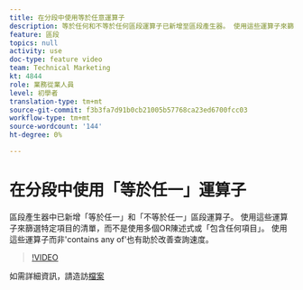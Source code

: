 ```yaml
---
title: 在分段中使用等於任意運算子
description: 等於任何和不等於任何區段運算子已新增至區段產生器。 使用這些運算子來篩選特定項目的清單，而不是使用多個OR陳述式或「包含任一項」。 使用這些運算子而非包含任何運算子也有助於改善查詢速度。
feature: 區段
topics: null
activity: use
doc-type: feature video
team: Technical Marketing
kt: 4844
role: 業務從業人員
level: 初學者
translation-type: tm+mt
source-git-commit: f3b3fa7d91b0cb21005b57768ca23ed6700fcc03
workflow-type: tm+mt
source-wordcount: '144'
ht-degree: 0%

---
```



# 在分段中使用「等於任一」運算子

區段產生器中已新增「等於任一」和「不等於任一」區段運算子。 使用這些運算子來篩選特定項目的清單，而不是使用多個OR陳述式或「包含任何項目」。 使用這些運算子而非&#39;contains any of&#39;也有助於改善查詢速度。

>[!VIDEO](https://video.tv.adobe.com/v/32960/?quality=12)

如需詳細資訊，請造訪[檔案](https://docs.adobe.com/content/help/en/analytics/components/segmentation/segment-reference/seg-operators.html)
